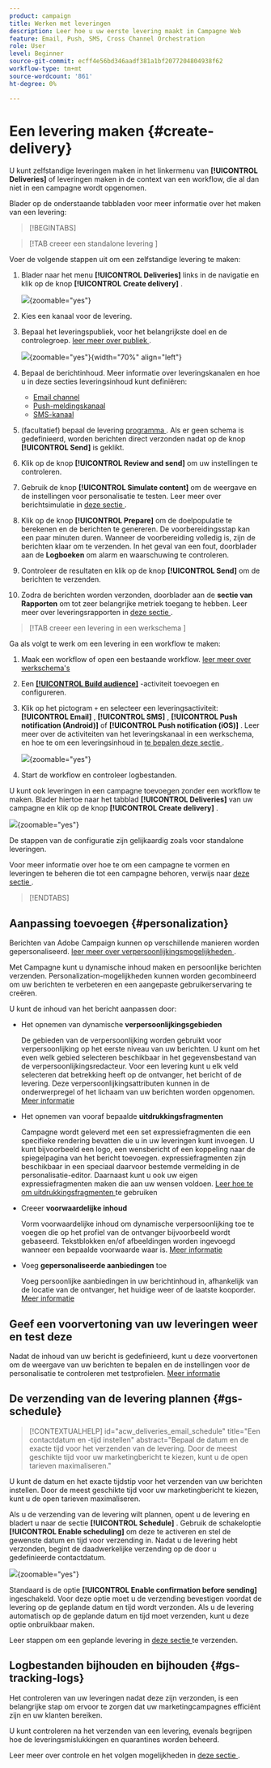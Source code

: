 ```yaml
---
product: campaign
title: Werken met leveringen
description: Leer hoe u uw eerste levering maakt in Campagne Web
feature: Email, Push, SMS, Cross Channel Orchestration
role: User
level: Beginner
source-git-commit: ecff4e56bd346aadf381a1bf2077204804938f62
workflow-type: tm+mt
source-wordcount: '861'
ht-degree: 0%

---
```



# Een levering maken {#create-delivery}

U kunt zelfstandige leveringen maken in het linkermenu van **[!UICONTROL Deliveries]** of leveringen maken in de context van een workflow, die al dan niet in een campagne wordt opgenomen.

Blader op de onderstaande tabbladen voor meer informatie over het maken van een levering:

>[!BEGINTABS]

>[!TAB  creeer een standalone levering ]

Voer de volgende stappen uit om een zelfstandige levering te maken:

1. Blader naar het menu **[!UICONTROL Deliveries]** links in de navigatie en klik op de knop **[!UICONTROL Create delivery]** .

   ![](assets/create-a-delivery.png){zoomable="yes"}

1. Kies een kanaal voor de levering.
1. Bepaal het leveringspubliek, voor het belangrijkste doel en de controlegroep. [ leer meer over publiek ](../audience/about-recipients.md).

   ![](assets/select-audience.png){zoomable="yes"}{width="70%" align="left"}

1. Bepaal de berichtinhoud. Meer informatie over leveringskanalen en hoe u in deze secties leveringsinhoud kunt definiëren:

   * [Email channel](../email/create-email.md)
   * [Push-meldingskanaal](../push/gs-push.md)
   * [SMS-kanaal](../sms/create-sms.md)

1. (facultatief) bepaal de levering [ programma ](#gs-schedule). Als er geen schema is gedefinieerd, worden berichten direct verzonden nadat op de knop **[!UICONTROL Send]** is geklikt.
1. Klik op de knop **[!UICONTROL Review and send]** om uw instellingen te controleren.
1. Gebruik de knop **[!UICONTROL Simulate content]** om de weergave en de instellingen voor personalisatie te testen. Leer meer over berichtsimulatie in [ deze sectie ](../preview-test/preview-test.md).
1. Klik op de knop **[!UICONTROL Prepare]** om de doelpopulatie te berekenen en de berichten te genereren. De voorbereidingsstap kan een paar minuten duren. Wanneer de voorbereiding volledig is, zijn de berichten klaar om te verzenden. In het geval van een fout, doorblader aan de **Logboeken** om alarm en waarschuwing te controleren.
1. Controleer de resultaten en klik op de knop **[!UICONTROL Send]** om de berichten te verzenden.
1. Zodra de berichten worden verzonden, doorblader aan de **sectie van Rapporten** om tot zeer belangrijke metriek toegang te hebben. Leer meer over leveringsrapporten in [ deze sectie ](../reporting/delivery-reports.md).

>[!TAB  creeer een levering in een werkschema ]

Ga als volgt te werk om een levering in een workflow te maken:

1. Maak een workflow of open een bestaande workflow. [ leer meer over werkschema&#39;s ](../workflows/gs-workflow-creation.md#gs-workflow-steps)
1. Een [**[!UICONTROL Build audience]**](../workflows/activities/build-audience.md) -activiteit toevoegen en configureren.
1. Klik op het pictogram `+` en selecteer een leveringsactiviteit: **[!UICONTROL Email]** , **[!UICONTROL SMS]** , **[!UICONTROL Push notification (Android)]** of **[!UICONTROL Push notification (iOS)]** . Leer meer over de activiteiten van het leveringskanaal in een werkschema, en hoe te om een leveringsinhoud in [ te bepalen deze sectie ](../workflows/activities/channels.md).

   ![](assets/add-delivery-in-wf.png){zoomable="yes"}

1. Start de workflow en controleer logbestanden.

U kunt ook leveringen in een campagne toevoegen zonder een workflow te maken. Blader hiertoe naar het tabblad **[!UICONTROL Deliveries]** van uw campagne en klik op de knop **[!UICONTROL Create delivery]** .

![](assets/new-campaign-delivery.png){zoomable="yes"}

De stappen van de configuratie zijn gelijkaardig zoals voor standalone leveringen.

Voor meer informatie over hoe te om een campagne te vormen en leveringen te beheren die tot een campagne behoren, verwijs naar [ deze sectie ](../campaigns/gs-campaigns.md).

>[!ENDTABS]

## Aanpassing toevoegen {#personalization}

Berichten van Adobe Campaign kunnen op verschillende manieren worden gepersonaliseerd. [ leer meer over verpersoonlijkingsmogelijkheden ](../personalization/gs-personalization.md).

Met Campagne kunt u dynamische inhoud maken en persoonlijke berichten verzenden. Personalization-mogelijkheden kunnen worden gecombineerd om uw berichten te verbeteren en een aangepaste gebruikerservaring te creëren.

U kunt de inhoud van het bericht aanpassen door:

* Het opnemen van dynamische **verpersoonlijkingsgebieden**

  De gebieden van de verpersoonlijking worden gebruikt voor verpersoonlijking op het eerste niveau van uw berichten. U kunt om het even welk gebied selecteren beschikbaar in het gegevensbestand van de verpersoonlijkingsredacteur. Voor een levering kunt u elk veld selecteren dat betrekking heeft op de ontvanger, het bericht of de levering. Deze verpersoonlijkingsattributen kunnen in de onderwerpregel of het lichaam van uw berichten worden opgenomen. [Meer informatie](../personalization/personalize.md)

* Het opnemen van vooraf bepaalde **uitdrukkingsfragmenten**

  Campagne wordt geleverd met een set expressiefragmenten die een specifieke rendering bevatten die u in uw leveringen kunt invoegen. U kunt bijvoorbeeld een logo, een wensbericht of een koppeling naar de spiegelpagina van het bericht toevoegen. expressiefragmenten zijn beschikbaar in een speciaal daarvoor bestemde vermelding in de personalisatie-editor. Daarnaast kunt u ook uw eigen expressiefragmenten maken die aan uw wensen voldoen. [ Leer hoe te om uitdrukkingsfragmenten ](../content/use-expression-fragments.md) te gebruiken

* Creeer **voorwaardelijke inhoud**

  Vorm voorwaardelijke inhoud om dynamische verpersoonlijking toe te voegen die op het profiel van de ontvanger bijvoorbeeld wordt gebaseerd. Tekstblokken en/of afbeeldingen worden ingevoegd wanneer een bepaalde voorwaarde waar is. [Meer informatie](../personalization/conditions.md)

* Voeg **gepersonaliseerde aanbiedingen** toe

  Voeg persoonlijke aanbiedingen in uw berichtinhoud in, afhankelijk van de locatie van de ontvanger, het huidige weer of de laatste kooporder. [Meer informatie](../msg/offers.md)

## Geef een voorvertoning van uw leveringen weer en test deze

Nadat de inhoud van uw bericht is gedefinieerd, kunt u deze voorvertonen om de weergave van uw berichten te bepalen en de instellingen voor de personalisatie te controleren met testprofielen. [Meer informatie](../preview-test/preview-test.md)

## De verzending van de levering plannen {#gs-schedule}

>[!CONTEXTUALHELP]
>id="acw_deliveries_email_schedule"
>title="Een contactdatum en -tijd instellen"
>abstract="Bepaal de datum en de exacte tijd voor het verzenden van de levering. Door de meest geschikte tijd voor uw marketingbericht te kiezen, kunt u de open tarieven maximaliseren."

U kunt de datum en het exacte tijdstip voor het verzenden van uw berichten instellen. Door de meest geschikte tijd voor uw marketingbericht te kiezen, kunt u de open tarieven maximaliseren.

Als u de verzending van de levering wilt plannen, opent u de levering en bladert u naar de sectie **[!UICONTROL Schedule]** . Gebruik de schakeloptie **[!UICONTROL Enable scheduling]** om deze te activeren en stel de gewenste datum en tijd voor verzending in. Nadat u de levering hebt verzonden, begint de daadwerkelijke verzending op de door u gedefinieerde contactdatum.

![](assets/schedule.png){zoomable="yes"}

Standaard is de optie **[!UICONTROL Enable confirmation before sending]** ingeschakeld. Voor deze optie moet u de verzending bevestigen voordat de levering op de geplande datum en tijd wordt verzonden. Als u de levering automatisch op de geplande datum en tijd moet verzenden, kunt u deze optie onbruikbaar maken.

Leer stappen om een geplande levering in [ deze sectie ](../monitor/prepare-send.md#schedule-the-send) te verzenden.

## Logbestanden bijhouden en bijhouden {#gs-tracking-logs}

Het controleren van uw leveringen nadat deze zijn verzonden, is een belangrijke stap om ervoor te zorgen dat uw marketingcampagnes efficiënt zijn en uw klanten bereiken.

U kunt controleren na het verzenden van een levering, evenals begrijpen hoe de leveringsmislukkingen en quarantines worden beheerd.

Leer meer over controle en het volgen mogelijkheden in [ deze sectie ](../reporting/gs-reports.md).
